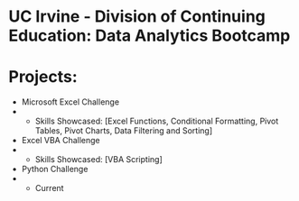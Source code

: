 # UC Irvine - Division of Continuing Education: Data Analytics Bootcamp

# Projects:
 - Microsoft Excel Challenge
 - - Skills Showcased: [Excel Functions, Conditional Formatting, Pivot Tables, Pivot Charts, Data Filtering and Sorting]
 - Excel VBA Challenge
 - - Skills Showcased: [VBA Scripting]
 - Python Challenge
 - - Current